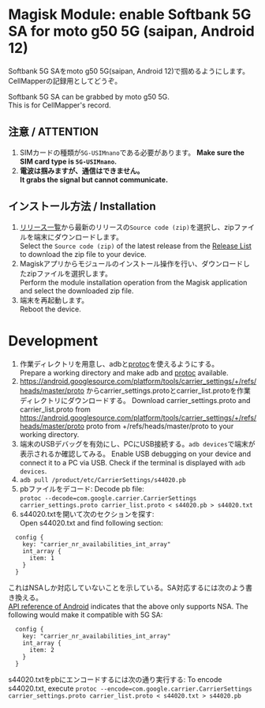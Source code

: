 # Magisk Module: enable Softbank 5G SA for moto g50 5G (saipan, Android 12)

Softbank 5G SAをmoto g50 5G(saipan, Android 12)で掴めるようにします。  
CellMapperの記録用としてどうぞ。

Softbank 5G SA can be grabbed by moto g50 5G.  
This is for CellMapper's record.

## 注意 / ATTENTION

1. SIMカードの種類が`5G-USIMnano`である必要があります。
   **Make sure the SIM card type is `5G-USIMnano`.**
2. **電波は掴みますが、通信はできません。**  
   **It grabs the signal but cannot communicate.**

## インストール方法 / Installation
1. [リリース一覧](https://github.com/tamaina/saipan-sb5gsa/releases)から最新のリリースの`Source code (zip)`を選択し、zipファイルを端末にダウンロードします。  
   Select the `Source code (zip)` of the latest release from the [Release List](https://github.com/tamaina/saipan-sb5gsa/releases) to download the zip file to your device.
2. Magiskアプリからモジュールのインストール操作を行い、ダウンロードしたzipファイルを選択します。  
   Perform the module installation operation from the Magisk application and select the downloaded zip file.
3. 端末を再起動します。  
   Reboot the device.

# Development

1. 作業ディレクトリを用意し、adbと[protoc](https://github.com/protocolbuffers/protobuf/releases)を使えるようにする。  
   Prepare a working directory and make adb and [protoc](https://github.com/protocolbuffers/protobuf/releases) available.
2. https://android.googlesource.com/platform/tools/carrier_settings/+/refs/heads/master/proto からcarrier_settings.protoとcarrier_list.protoを作業ディレクトリにダウンロードする。
   Download carrier_settings.proto and carrier_list.proto from https://android.googlesource.com/platform/tools/carrier_settings/+/refs/heads/master/proto proto from +/refs/heads/master/proto to your working directory.
3. 端末のUSBデバッグを有効にし、PCにUSB接続する。`adb devices`で端末が表示されるか確認してみる。
   Enable USB debugging on your device and connect it to a PC via USB. Check if the terminal is displayed with `adb devices`.
4. `adb pull /product/etc/CarrierSettings/s44020.pb`
5. pbファイルをデコード:
   Decode pb file:  
   `protoc --decode=com.google.carrier.CarrierSettings carrier_settings.proto carrier_list.proto < s44020.pb > s44020.txt`
6. s44020.txtを開いて次のセクションを探す:  
   Open s44020.txt and find following section:

```
  config {
    key: "carrier_nr_availabilities_int_array"
    int_array {
      item: 1
    }
  }
```

これはNSAしか対応していないことを示している。SA対応するには次のよう書き換える。  
[API reference of Android](https://developer.android.com/reference/android/telephony/CarrierConfigManager#KEY_CARRIER_NR_AVAILABILITIES_INT_ARRAY) indicates that the above only supports NSA. The following would make it compatible with 5G SA:

```
  config {
    key: "carrier_nr_availabilities_int_array"
    int_array {
      item: 2
    }
  }
```

s44020.txtをpbにエンコードするには次の通り実行する:
To encode s44020.txt, execute `protoc --encode=com.google.carrier.CarrierSettings carrier_settings.proto carrier_list.proto < s44020.txt > s44020.pb`
